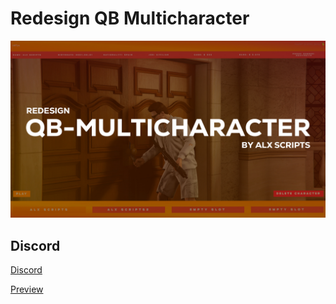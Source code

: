 # Redesign QB Multicharacter

![qbmulticharacter](qbmulticharacter.jpg)

## Discord

[Discord](discord.gg/hJUTBa9rFQ)

[Preview](https://www.youtube.com/results?search_query=Redesign+QB+Multicharacter)
